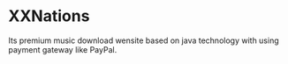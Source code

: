 XXNations
=========

Its premium music download wensite based on java technology with using payment gateway like PayPal.